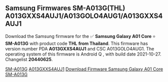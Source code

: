 <h2>Samsung Firmwares SM-A013G(THL) A013GXXS4AUJ1/A013GOLO4AUG1/A013GXXS4AUJ1</h2>
Download the Samsung firmware for the ✅ <strong>Samsung Galaxy A01 Core </strong> ⭐ <strong>SM-A013G</strong> with product code <strong>THL</strong> <strong> from Thailand</strong>. This firmware has version number PDA <strong>A013GXXS4AUJ1</strong> and CSC A013GOLO4AUG1. The operating system of this firmware is Android Q , with build date 2021-10-27. Changelist <strong>20440625</strong>.


[SM-A013G](https://samfirm.shop/samsung/model/SM-A013G)
[A013GXXS4AUJ1](https://samfirm.shop/samsung/pda/A013GXXS4AUJ1)
[Download Firmware Samsung Galaxy A01 Core SM-A013G](https://samfirm.shop/samsung/firmware/468950)
